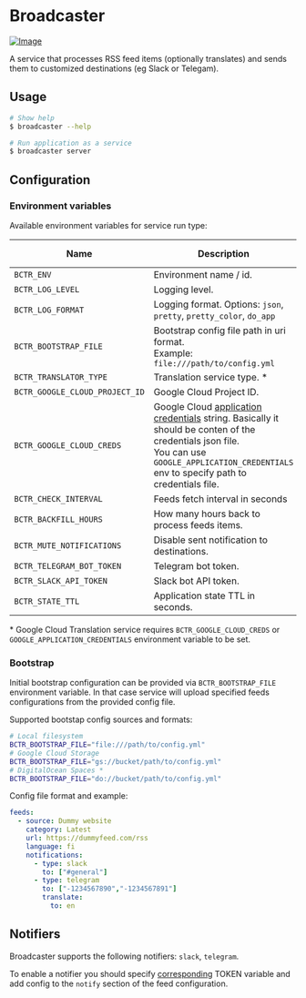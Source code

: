 # Broadcaster

[![Image](https://github.com/dlampsi/broadcaster/actions/workflows/image.yml/badge.svg)](https://github.com/dlampsi/broadcaster/actions/workflows/image.yml)

A service that processes RSS feed items (optionally translates) and sends them to customized destinations (eg Slack or Telegam).

## Usage

```bash
# Show help
$ broadcaster --help

# Run application as a service
$ broadcaster server
```

## Configuration

### Environment variables

Available environment variables for service run type:

| Name | Description | Default value |
| ---- | ----------- | ------------- |
| `BCTR_ENV` | Environment name / id. | `local` |
| `BCTR_LOG_LEVEL` | Logging level. | `info` |
| `BCTR_LOG_FORMAT` | Logging format. Options: `json`, `pretty`, `pretty_color`, `do_app` | `pretty_color` |
| `BCTR_BOOTSTRAP_FILE` | Bootstrap config file path in uri format.<br>Example: `file:///path/to/config.yml` | |
| `BCTR_TRANSLATOR_TYPE` | Translation service type. * | `google_cloud` |
| `BCTR_GOOGLE_CLOUD_PROJECT_ID` | Google Cloud Project ID. | |
| `BCTR_GOOGLE_CLOUD_CREDS` | Google Cloud [application credentials](https://cloud.google.com/docs/authentication/provide-credentials-adc) string. Basically it should be conten of the credentials json file. <br> You can use `GOOGLE_APPLICATION_CREDENTIALS` env to specify path to credentials file.| |
| `BCTR_CHECK_INTERVAL` | Feeds fetch interval in seconds | `300` |
| `BCTR_BACKFILL_HOURS` | How many hours back to process feeds items. | `0` |
| `BCTR_MUTE_NOTIFICATIONS` | Disable sent notification to destinations. | `false` |
| `BCTR_TELEGRAM_BOT_TOKEN` | Telegram bot token. |  |
| `BCTR_SLACK_API_TOKEN` | Slack bot API token. |  |
| `BCTR_STATE_TTL` | Application state TTL in seconds. | `86400` (24h) |

\* Google Cloud Translation service requires `BCTR_GOOGLE_CLOUD_CREDS` or `GOOGLE_APPLICATION_CREDENTIALS` environment variable to be set.

### Bootstrap

Initial bootstrap configuration can be provided via `BCTR_BOOTSTRAP_FILE` environment variable. In that case service will upload specified feeds configurations from the provided config file.

Supported bootstap config sources and formats:

```bash
# Local filesystem
BCTR_BOOTSTRAP_FILE="file:///path/to/config.yml"
# Google Cloud Storage
BCTR_BOOTSTRAP_FILE="gs://bucket/path/to/config.yml"
# DigitalOcean Spaces *
BCTR_BOOTSTRAP_FILE="do://bucket/path/to/config.yml"
```

Config file format and example:

```yaml
feeds:
  - source: Dummy website
    category: Latest
    url: https://dummyfeed.com/rss
    language: fi
    notifications:
      - type: slack
        to: ["#general"]
      - type: telegram
        to: ["-1234567890","-1234567891"]
        translate:
          to: en
```

## Notifiers

Broadcaster supports the following notifiers: `slack`, `telegram`.

To enable a notifier you should specify [corresponding](#environment-variables) TOKEN variable and add config to the `notify` section of the feed configuration.
